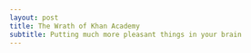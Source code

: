 ```yaml
---
layout: post
title: The Wrath of Khan Academy
subtitle: Putting much more pleasant things in your brain
---
```






